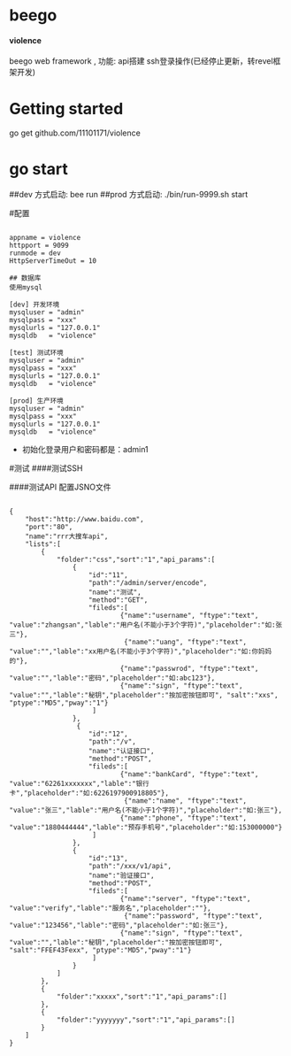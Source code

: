 # beego
#### violence 
beego web framework , 功能: api搭建 ssh登录操作(已经停止更新，转revel框架开发)

# Getting started
go get github.com/11101171/violence


# go start
##dev 方式启动:
bee run
##prod 方式启动:
./bin/run-9999.sh start

#配置
<pre><code>
appname = violence
httpport = 9099
runmode = dev
HttpServerTimeOut = 10

## 数据库
使用mysql 

[dev] 开发环境
mysqluser = "admin"
mysqlpass = "xxx"
mysqlurls = "127.0.0.1"
mysqldb   = "violence"

[test] 测试环境
mysqluser = "admin"
mysqlpass = "xxx"
mysqlurls = "127.0.0.1"
mysqldb   = "violence"

[prod] 生产环境
mysqluser = "admin"
mysqlpass = "xxx"
mysqlurls = "127.0.0.1"
mysqldb   = "violence"
</code></pre>
* 初始化登录用户和密码都是：admin1


#测试
####测试SSH 

####测试API 配置JSNO文件
<pre><code>
{
    "host":"http://www.baidu.com",
    "port":"80",
    "name":"rrr大搜车api",
    "lists":[
        {
            "folder":"css","sort":"1","api_params":[
                {
                    "id":"11",
                    "path":"/admin/server/encode",
                    "name":"测试",
                    "method":"GET",
                    "fileds":[
                            {"name":"username", "ftype":"text", "value":"zhangsan","lable":"用户名(不能小于3个字符)","placeholder":"如:张三"},
                             {"name":"uang", "ftype":"text", "value":"","lable":"xx用户名(不能小于3个字符)","placeholder":"如:你妈妈的"},
                            {"name":"passwrod", "ftype":"text", "value":"","lable":"密码","placeholder":"如:abc123"},
                            {"name":"sign", "ftype":"text", "value":"","lable":"秘钥","placeholder":"按加密按钮即可", "salt":"xxs", "ptype":"MD5","pway":"1"}
                     ]
                },
                 {
                    "id":"12",
                    "path":"/v",
                    "name":"认证接口",
                    "method":"POST",
                    "fileds":[
                            {"name":"bankCard", "ftype":"text", "value":"62261xxxxxxx","lable":"银行卡","placeholder":"如:6226197900918805"},
                             {"name":"name", "ftype":"text", "value":"张三","lable":"用户名(不能小于1个字符)","placeholder":"如:张三"},
                            {"name":"phone", "ftype":"text", "value":"1880444444","lable":"预存手机号","placeholder":"如:153000000"}
                     ]
                },
                {
                    "id":"13",
                    "path":"/xxx/v1/api",
                    "name":"验证接口",
                    "method":"POST",
                    "fileds":[
                            {"name":"server", "ftype":"text", "value":"verify","lable":"服务名","placeholder":""},
                             {"name":"password", "ftype":"text", "value":"123456","lable":"密码","placeholder":"如:张三"},
                            {"name":"sign", "ftype":"text", "value":"","lable":"秘钥","placeholder":"按加密按钮即可", "salt":"FFEF43Fexx", "ptype":"MD5","pway":"1"}
                     ]
                }
            ]
        },
        {
            "folder":"xxxxx","sort":"1","api_params":[]
        },
        {
            "folder":"yyyyyyy","sort":"1","api_params":[]
        }
    ]
}
</code></pre>




